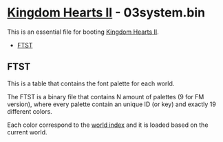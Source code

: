 # [Kingdom Hearts II](index.md) - 03system.bin

This is an essential file for booting [Kingdom Hearts II](../../index).

* [FTST](#ftst)

## FTST

This is a table that contains the font palette for each world.

The FTST is a binary file that contains N amount of palettes (9 for FM version), where every palette contain an unique ID (or key) and exactly 19 different colors.

Each color correspond to the [world index](../../worlds) and it is loaded based on the current world.